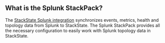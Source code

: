 ## What is the Splunk StackPack?

The [StackState Splunk integration](https://l.stackstate.com/ui-splunk-stackpack) synchronizes events, metrics, health and topology data from Splunk to StackState. The Splunk StackPack provides all the necessary configuration to easily work with Splunk topology data in StackState.
